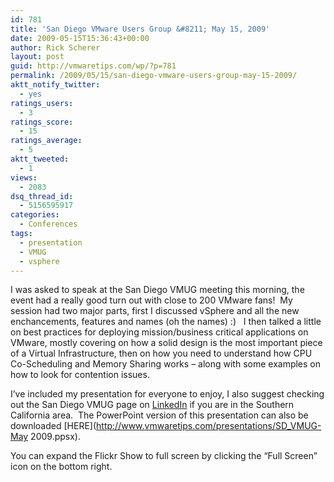 ```yaml
---
id: 781
title: 'San Diego VMware Users Group &#8211; May 15, 2009'
date: 2009-05-15T15:36:43+00:00
author: Rick Scherer
layout: post
guid: http://vmwaretips.com/wp/?p=781
permalink: /2009/05/15/san-diego-vmware-users-group-may-15-2009/
aktt_notify_twitter:
  - yes
ratings_users:
  - 3
ratings_score:
  - 15
ratings_average:
  - 5
aktt_tweeted:
  - 1
views:
  - 2083
dsq_thread_id:
  - 5156595917
categories:
  - Conferences
tags:
  - presentation
  - VMUG
  - vsphere
---
```

I was asked to speak at the San Diego VMUG meeting this morning, the event had a really good turn out with close to 200 VMware fans!  My session had two major parts, first I discussed vSphere and all the new enchancements, features and names (oh the names) :)   I then talked a little on best practices for deploying mission/business critical applications on VMware, mostly covering on how a solid design is the most important piece of a Virtual Infrastructure, then on how you need to understand how CPU Co-Scheduling and Memory Sharing works &#8211; along with some examples on how to look for contention issues.

I&#8217;ve included my presentation for everyone to enjoy, I also suggest checking out the San Diego VMUG page on <a href="http://www.linkedin.com/groups?gid=853637&trk=hb_side_g" target="_blank">LinkedIn</a> if you are in the Southern California area.  The PowerPoint version of this presentation can also be downloaded [HERE](http://www.vmwaretips.com/presentations/SD_VMUG-May 2009.ppsx).



You can expand the Flickr Show to full screen by clicking the &#8220;Full Screen&#8221; icon on the bottom right.